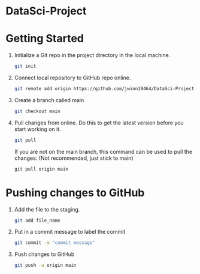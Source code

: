 # DataSci-Project

# Getting Started
1. Initialize a Git repo in the project directory in the local machine.
   ```bash
   git init
   ```
2. Connect local repository to GitHub repo online.
   ```bash
   git remote add origin https://github.com/jwinn19464/DataSci-Project.git
   ```
3. Create a branch called main
   ```bash
   git checkout main
   ```
4. Pull changes from online.
Do this to get the latest version before you start working on it.
   ```bash
   git pull
   ```
   If you are not on the main branch, this command can be used to pull the changes: (Not recommended, just stick to main)
   ```git
   git pull origin main
   ```
   
# Pushing changes to GitHub
1. Add the file to the staging.
   ```bash
   git add file_name
   ```
2. Put in a commit message to label the commit
   ```bash
   git commit -m "commit message"
   ```
3. Push changes to GitHub
   ```bash
   git push -u origin main
   ```
